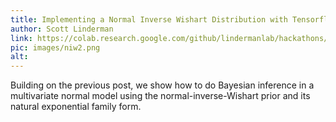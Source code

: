 ```yaml
---
title: Implementing a Normal Inverse Wishart Distribution with Tensorflow Probability
author: Scott Linderman
link: https://colab.research.google.com/github/lindermanlab/hackathons/blob/master/notebooks/TFP_Normal_Inverse_Wishart_(Part_2).ipynb
pic: images/niw2.png
alt: 
---
```

Building on the previous post, we show how to do Bayesian inference in a multivariate normal model using the normal-inverse-Wishart prior and its natural exponential family form.
